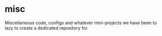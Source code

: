 misc
====

Miscellaneous code, configs and whatever mini-projects we have been to lazy to create a dedicated repository for.
